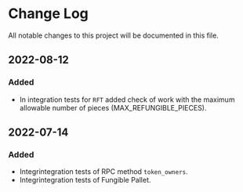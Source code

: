 # Change Log

All notable changes to this project will be documented in this file.

## 2022-08-12

### Added

-   In integration tests for `RFT` added check of work with the maximum allowable number of pieces (MAX_REFUNGIBLE_PIECES).

## 2022-07-14

### Added

-   Integrintegration tests of RPC method `token_owners`.
-   Integrintegration tests of Fungible Pallet.
